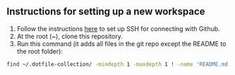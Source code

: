 
## Instructions for setting up a new workspace
1. Follow the instructions [here](https://docs.github.com/en/authentication/connecting-to-github-with-ssh/generating-a-new-ssh-key-and-adding-it-to-the-ssh-agent) to set up SSH for connecting with Github.
2. At the root (~), clone this repository.
3. Run this command (it adds all files in the git repo except the README to the root folder):
```bash
find ~/.dotfile-collection/ -mindepth 1 -maxdepth 1 ! -name 'README.md' ! -name '.git' -exec ln -fs {} ~/ \;
```
